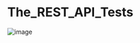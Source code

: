 # The_REST_API_Tests

![image](https://user-images.githubusercontent.com/67772254/224811180-123b4088-484d-4a61-a098-1e80377da2bc.png)
